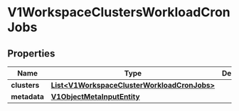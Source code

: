 # V1WorkspaceClustersWorkloadCronJobs

## Properties
Name | Type | Description | Notes
------------ | ------------- | ------------- | -------------
**clusters** | [**List&lt;V1WorkspaceClusterWorkloadCronJobs&gt;**](V1WorkspaceClusterWorkloadCronJobs.md) |  |  [optional]
**metadata** | [**V1ObjectMetaInputEntity**](V1ObjectMetaInputEntity.md) |  |  [optional]
